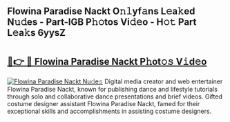 ## Flowina Paradise Nackt O𝚗𝚕yf𝚊ns L𝚎a𝚔ed N𝚞𝚍es - Part-IGB P𝚑𝚘tos Vi𝚍𝚎o - H𝚘𝚝 Part L𝚎a𝚔s 6yysZ

# <h2><a href="http://kfeeth2.oniu.top/?m=Flowina+Paradise+Nackt">🔗👉 🔴 Flowina Paradise Nackt P𝚑ot𝚘𝚜 V𝚒d𝚎o</a></h2>

[![Flowina Paradise Nackt Nu𝚍e𝚜](https://i.imgur.com/0qMVB7G.gif)](http://kfeeth2.oniu.top/?m=Flowina+Paradise+Nackt)
Digital media creator and web entertainer Flowina Paradise Nackt, known for publishing dance and lifestyle tutorials through solo and collaborative dance presentations and brief videos. Gifted costume designer assistant Flowina Paradise Nackt, famed for their exceptional skills and accomplishments in assisting costume designers.  
